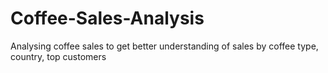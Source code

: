 # Coffee-Sales-Analysis
Analysing coffee sales to get better understanding of sales by coffee type, country, top customers
